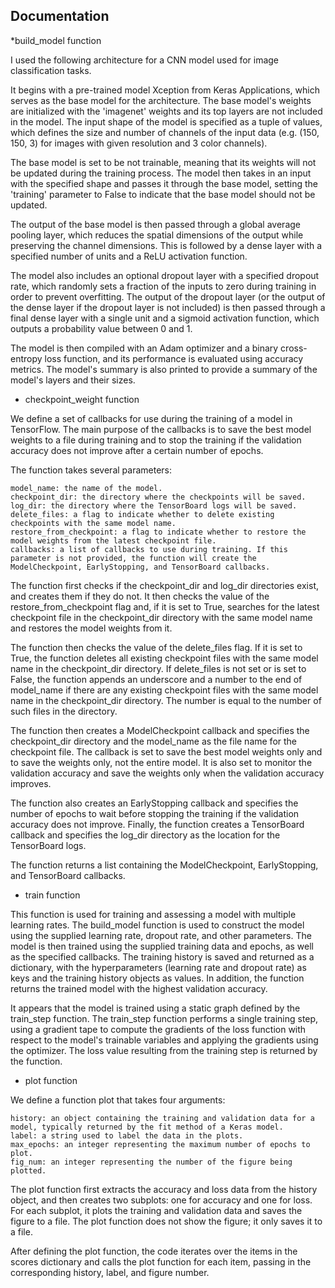 ## Documentation

*build_model function

I used the following architecture for a CNN model used for image classification tasks. 

It begins with a pre-trained model Xception from Keras Applications, which serves as the base model for the architecture. The base model's weights are initialized with the 'imagenet' weights and its top layers are not included in the model. The input shape of the model is specified as a tuple of values, which defines the size and number of channels of the input data (e.g. (150, 150, 3) for images with given resolution and 3 color channels).

The base model is set to be not trainable, meaning that its weights will not be updated during the training process. The model then takes in an input with the specified shape and passes it through the base model, setting the 'training' parameter to False to indicate that the base model should not be updated.

The output of the base model is then passed through a global average pooling layer, which reduces the spatial dimensions of the output while preserving the channel dimensions. This is followed by a dense layer with a specified number of units and a ReLU activation function.

The model also includes an optional dropout layer with a specified dropout rate, which randomly sets a fraction of the inputs to zero during training in order to prevent overfitting. The output of the dropout layer (or the output of the dense layer if the dropout layer is not included) is then passed through a final dense layer with a single unit and a sigmoid activation function, which outputs a probability value between 0 and 1.

The model is then compiled with an Adam optimizer and a binary cross-entropy loss function, and its performance is evaluated using accuracy metrics. The model's summary is also printed to provide a summary of the model's layers and their sizes.


* checkpoint_weight function


We define a set of callbacks for use during the training of a model in TensorFlow. The main purpose of the callbacks is to save the best model weights to a file during training and to stop the training if the validation accuracy does not improve after a certain number of epochs.

The function takes several parameters:

    model_name: the name of the model.
    checkpoint_dir: the directory where the checkpoints will be saved.
    log_dir: the directory where the TensorBoard logs will be saved.
    delete_files: a flag to indicate whether to delete existing checkpoints with the same model name.
    restore_from_checkpoint: a flag to indicate whether to restore the model weights from the latest checkpoint file.
    callbacks: a list of callbacks to use during training. If this parameter is not provided, the function will create the ModelCheckpoint, EarlyStopping, and TensorBoard callbacks.

The function first checks if the checkpoint_dir and log_dir directories exist, and creates them if they do not. It then checks the value of the restore_from_checkpoint flag and, if it is set to True, searches for the latest checkpoint file in the checkpoint_dir directory with the same model name and restores the model weights from it.

The function then checks the value of the delete_files flag. If it is set to True, the function deletes all existing checkpoint files with the same model name in the checkpoint_dir directory. If delete_files is not set or is set to False, the function appends an underscore and a number to the end of model_name if there are any existing checkpoint files with the same model name in the checkpoint_dir directory. The number is equal to the number of such files in the directory.

The function then creates a ModelCheckpoint callback and specifies the checkpoint_dir directory and the model_name as the file name for the checkpoint file. The callback is set to save the best model weights only and to save the weights only, not the entire model. It is also set to monitor the validation accuracy and save the weights only when the validation accuracy improves.

The function also creates an EarlyStopping callback and specifies the number of epochs to wait before stopping the training if the validation accuracy does not improve. Finally, the function creates a TensorBoard callback and specifies the log_dir directory as the location for the TensorBoard logs.

The function returns a list containing the ModelCheckpoint, EarlyStopping, and TensorBoard callbacks.


* train function

This function is used for training and assessing a model with multiple learning rates. The build_model function is used to construct the model using the supplied learning rate, dropout rate, and other parameters. The model is then trained using the supplied training data and epochs, as well as the specified callbacks. The training history is saved and returned as a dictionary, with the hyperparameters (learning rate and dropout rate) as keys and the training history objects as values. In addition, the function returns the trained model with the highest validation accuracy.

It appears that the model is trained using a static graph defined by the train_step function. The train_step function performs a single training step, using a gradient tape to compute the gradients of the loss function with respect to the model's trainable variables and applying the gradients using the optimizer. The loss value resulting from the training step is returned by the function.

* plot function 

We define a function plot that takes four arguments:

    history: an object containing the training and validation data for a model, typically returned by the fit method of a Keras model.
    label: a string used to label the data in the plots.
    max_epochs: an integer representing the maximum number of epochs to plot.
    fig_num: an integer representing the number of the figure being plotted.

The plot function first extracts the accuracy and loss data from the history object, and then creates two subplots: one for accuracy and one for loss. For each subplot, it plots the training and validation data and saves the figure to a file. The plot function does not show the figure; it only saves it to a file.

After defining the plot function, the code iterates over the items in the scores dictionary and calls the plot function for each item, passing in the corresponding history, label, and figure number.